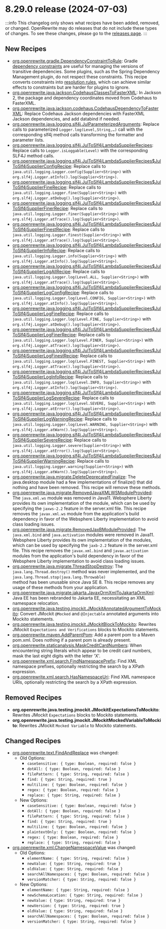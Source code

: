 # 8.29.0 release (2024-07-03)

:::info
This changelog only shows what recipes have been added, removed, or changed. OpenRewrite may do releases that do not include these types of changes. To see these changes, please go to the [releases page](https://github.com/openrewrite/rewrite/releases).
:::

## New Recipes

* [org.openrewrite.gradle.DependencyConstraintToRule](../recipes/gradle/dependencyconstrainttorule): Gradle [dependency constraints](https://docs.gradle.org/current/userguide/dependency_constraints.html#dependency-constraints) are useful for managing the versions of transitive dependencies. Some plugins, such as the Spring Dependency Management plugin, do not respect these constraints. This recipe converts constraints into [resolution rules](https://docs.gradle.org/current/userguide/resolution_rules.html), which can achieve similar effects to constraints but are harder for plugins to ignore. 
* [org.openrewrite.java.jackson.CodehausClassesToFasterXML](../recipes/java/jackson/codehausclassestofasterxml): In Jackson 2, the package and dependency coordinates moved from Codehaus to FasterXML. 
* [org.openrewrite.java.jackson.codehaus.CodehausDependencyToFasterXML](../recipes/java/jackson/codehaus/codehausdependencytofasterxml): Replace Codehaus Jackson dependencies with FasterXML Jackson dependencies, and add databind if needed. 
* [org.openrewrite.java.logging.slf4j.JulParameterizedArguments](../recipes/java/logging/slf4j/julparameterizedarguments): Replace calls to parameterized `Logger.log(Level,String,…)` call with the corresponding slf4j method calls transforming the formatter and parameter lists. 
* [org.openrewrite.java.logging.slf4j.JulToSlf4jLambdaSupplierRecipes](../recipes/java/logging/slf4j/jultoslf4jlambdasupplierrecipes): Replace calls to `Logger.isLoggable(Level)` with the corresponding SLF4J method calls. 
* [org.openrewrite.java.logging.slf4j.JulToSlf4jLambdaSupplierRecipes$JulToSlf4jSupplierConfigRecipe](../recipes/java/logging/slf4j/jultoslf4jlambdasupplierrecipesusdjultoslf4jsupplierconfigrecipe): Replace calls to `java.util.logging.Logger.config(Supplier<String>)` with `org.slf4j.Logger.atInfo().log(Supplier<String>)`. 
* [org.openrewrite.java.logging.slf4j.JulToSlf4jLambdaSupplierRecipes$JulToSlf4jSupplierFineRecipe](../recipes/java/logging/slf4j/jultoslf4jlambdasupplierrecipesusdjultoslf4jsupplierfinerecipe): Replace calls to `java.util.logging.Logger.fine(Supplier<String>)` with `org.slf4j.Logger.atDebug().log(Supplier<String>)`. 
* [org.openrewrite.java.logging.slf4j.JulToSlf4jLambdaSupplierRecipes$JulToSlf4jSupplierFinerRecipe](../recipes/java/logging/slf4j/jultoslf4jlambdasupplierrecipesusdjultoslf4jsupplierfinerrecipe): Replace calls to `java.util.logging.Logger.finer(Supplier<String>)` with `org.slf4j.Logger.atTrace().log(Supplier<String>)`. 
* [org.openrewrite.java.logging.slf4j.JulToSlf4jLambdaSupplierRecipes$JulToSlf4jSupplierFinestRecipe](../recipes/java/logging/slf4j/jultoslf4jlambdasupplierrecipesusdjultoslf4jsupplierfinestrecipe): Replace calls to `java.util.logging.Logger.finest(Supplier<String>)` with `org.slf4j.Logger.atTrace().log(Supplier<String>)`. 
* [org.openrewrite.java.logging.slf4j.JulToSlf4jLambdaSupplierRecipes$JulToSlf4jSupplierInfoRecipe](../recipes/java/logging/slf4j/jultoslf4jlambdasupplierrecipesusdjultoslf4jsupplierinforecipe): Replace calls to `java.util.logging.Logger.info(Supplier<String>)` with `org.slf4j.Logger.atInfo().log(Supplier<String>)`. 
* [org.openrewrite.java.logging.slf4j.JulToSlf4jLambdaSupplierRecipes$JulToSlf4jSupplierLogAllRecipe](../recipes/java/logging/slf4j/jultoslf4jlambdasupplierrecipesusdjultoslf4jsupplierlogallrecipe): Replace calls to `java.util.logging.Logger.log(Level.ALL, Supplier<String>)` with `org.slf4j.Logger.atTrace().log(Supplier<String>)`. 
* [org.openrewrite.java.logging.slf4j.JulToSlf4jLambdaSupplierRecipes$JulToSlf4jSupplierLogConfigRecipe](../recipes/java/logging/slf4j/jultoslf4jlambdasupplierrecipesusdjultoslf4jsupplierlogconfigrecipe): Replace calls to `java.util.logging.Logger.log(Level.CONFIG, Supplier<String>)` with `org.slf4j.Logger.atInfo().log(Supplier<String>)`. 
* [org.openrewrite.java.logging.slf4j.JulToSlf4jLambdaSupplierRecipes$JulToSlf4jSupplierLogFineRecipe](../recipes/java/logging/slf4j/jultoslf4jlambdasupplierrecipesusdjultoslf4jsupplierlogfinerecipe): Replace calls to `java.util.logging.Logger.log(Level.FINE, Supplier<String>)` with `org.slf4j.Logger.atDebug().log(Supplier<String>)`. 
* [org.openrewrite.java.logging.slf4j.JulToSlf4jLambdaSupplierRecipes$JulToSlf4jSupplierLogFinerRecipe](../recipes/java/logging/slf4j/jultoslf4jlambdasupplierrecipesusdjultoslf4jsupplierlogfinerrecipe): Replace calls to `java.util.logging.Logger.log(Level.FINER, Supplier<String>)` with `org.slf4j.Logger.atTrace().log(Supplier<String>)`. 
* [org.openrewrite.java.logging.slf4j.JulToSlf4jLambdaSupplierRecipes$JulToSlf4jSupplierLogFinestRecipe](../recipes/java/logging/slf4j/jultoslf4jlambdasupplierrecipesusdjultoslf4jsupplierlogfinestrecipe): Replace calls to `java.util.logging.Logger.log(Level.FINEST, Supplier<String>)` with `org.slf4j.Logger.atTrace().log(Supplier<String>)`. 
* [org.openrewrite.java.logging.slf4j.JulToSlf4jLambdaSupplierRecipes$JulToSlf4jSupplierLogInfoRecipe](../recipes/java/logging/slf4j/jultoslf4jlambdasupplierrecipesusdjultoslf4jsupplierloginforecipe): Replace calls to `java.util.logging.Logger.log(Level.INFO, Supplier<String>)` with `org.slf4j.Logger.atInfo().log(Supplier<String>)`. 
* [org.openrewrite.java.logging.slf4j.JulToSlf4jLambdaSupplierRecipes$JulToSlf4jSupplierLogSevereRecipe](../recipes/java/logging/slf4j/jultoslf4jlambdasupplierrecipesusdjultoslf4jsupplierlogsevererecipe): Replace calls to `java.util.logging.Logger.log(Level.SEVERE, Supplier<String>)` with `org.slf4j.Logger.atError().log(Supplier<String>)`. 
* [org.openrewrite.java.logging.slf4j.JulToSlf4jLambdaSupplierRecipes$JulToSlf4jSupplierLogWarningRecipe](../recipes/java/logging/slf4j/jultoslf4jlambdasupplierrecipesusdjultoslf4jsupplierlogwarningrecipe): Replace calls to `java.util.logging.Logger.log(Level.WARNING, Supplier<String>)` with `org.slf4j.Logger.atWarn().log(Supplier<String>)`. 
* [org.openrewrite.java.logging.slf4j.JulToSlf4jLambdaSupplierRecipes$JulToSlf4jSupplierSevereRecipe](../recipes/java/logging/slf4j/jultoslf4jlambdasupplierrecipesusdjultoslf4jsuppliersevererecipe): Replace calls to `java.util.logging.Logger.severe(Supplier<String>)` with `org.slf4j.Logger.atError().log(Supplier<String>)`. 
* [org.openrewrite.java.logging.slf4j.JulToSlf4jLambdaSupplierRecipes$JulToSlf4jSupplierWarningRecipe](../recipes/java/logging/slf4j/jultoslf4jlambdasupplierrecipesusdjultoslf4jsupplierwarningrecipe): Replace calls to `java.util.logging.Logger.warning(Supplier<String>)` with `org.slf4j.Logger.atWarn().log(Supplier<String>)`. 
* [org.openrewrite.java.migrate.DeleteDeprecatedFinalize](../recipes/java/migrate/deletedeprecatedfinalize): The java.desktop module had a few implementations of finalize() that did nothing and have been removed. This recipe will remove these methods. 
* [org.openrewrite.java.migrate.RemovedJavaXMLWSModuleProvided](../recipes/java/migrate/removedjavaxmlwsmoduleprovided): The `java.xml.ws` module was removed in Java11. Websphere Liberty provides its own implementation of the module, which can be used by specifying the `jaxws-2.2` feature in the server.xml file. This recipe removes the `javax.xml.ws` module from the application's build dependency in favor of the Websphere Liberty implementation to avoid class loading issues. 
* [org.openrewrite.java.migrate.RemovedJaxBModuleProvided](../recipes/java/migrate/removedjaxbmoduleprovided): The `java.xml.bind` and `java.activation` modules were removed in Java11. Websphere Liberty provides its own implementation of the modules, which can be used by specifying the `jaxb-2.2` feature in the server.xml file. This recipe removes the `javax.xml.bind` and `javax.activation` modules from the application's build dependency in favor of the Websphere Liberty implementation to avoid class loading issues. 
* [org.openrewrite.java.migrate.ThreadStopDestroy](../recipes/java/migrate/threadstopdestroy): The `java.lang.Thread.destroy()` method was never implemented, and the `java.lang.Thread.stop(java.lang.Throwable)`<br />method has been unusable since Java SE 8. This recipe removes any usage of these methods from your application. 
* [org.openrewrite.java.migrate.jakarta.JavaxOrmXmlToJakartaOrmXml](../recipes/java/migrate/jakarta/javaxormxmltojakartaormxml): Java EE has been rebranded to Jakarta EE, necessitating an XML namespace relocation. 
* [org.openrewrite.java.testing.jmockit.JMockitAnnotatedArgumentToMockito](../recipes/java/testing/jmockit/jmockitannotatedargumenttomockito): Convert JMockit `@Mocked` and `@Injectable` annotated arguments into Mockito statements. 
* [org.openrewrite.java.testing.jmockit.JMockitBlockToMockito](../recipes/java/testing/jmockit/jmockitblocktomockito): Rewrites JMockit `Expectations and Verifications` blocks to Mockito statements. 
* [org.openrewrite.maven.AddParentPom](../recipes/maven/addparentpom): Add a parent pom to a Maven pom.xml. Does nothing if a parent pom is already present. 
* [org.openrewrite.staticanalysis.MaskCreditCardNumbers](../recipes/staticanalysis/maskcreditcardnumbers): When encountering string literals which appear to be credit card numbers, mask the last eight digits with the letter 'X'. 
* [org.openrewrite.xml.search.FindNamespacePrefix](../recipes/xml/search/findnamespaceprefix): Find XML namespace prefixes, optionally restricting the search by a XPath expression. 
* [org.openrewrite.xml.search.HasNamespaceUri](../recipes/xml/search/hasnamespaceuri): Find XML namespace URIs, optionally restricting the search by a XPath expression. 

## Removed Recipes

* **org.openrewrite.java.testing.jmockit.JMockitExpectationsToMockito**: Rewrites JMockit `Expectations` blocks to Mockito statements. 
* **org.openrewrite.java.testing.jmockit.JMockitMockedVariableToMockito**: Rewrites JMockit `Mocked Variable` to Mockito statements. 

## Changed Recipes

* [org.openrewrite.text.FindAndReplace](../recipes/text/findandreplace) was changed:
  * Old Options:
    * `caseSensitive: { type: Boolean, required: false }`
    * `dotAll: { type: Boolean, required: false }`
    * `filePattern: { type: String, required: false }`
    * `find: { type: String, required: true }`
    * `multiline: { type: Boolean, required: false }`
    * `regex: { type: Boolean, required: false }`
    * `replace: { type: String, required: false }`
  * New Options:
    * `caseSensitive: { type: Boolean, required: false }`
    * `dotAll: { type: Boolean, required: false }`
    * `filePattern: { type: String, required: false }`
    * `find: { type: String, required: true }`
    * `multiline: { type: Boolean, required: false }`
    * `plaintextOnly: { type: Boolean, required: false }`
    * `regex: { type: Boolean, required: false }`
    * `replace: { type: String, required: false }`
* [org.openrewrite.xml.ChangeNamespaceValue](../recipes/xml/changenamespacevalue) was changed:
  * Old Options:
    * `elementName: { type: String, required: false }`
    * `newValue: { type: String, required: true }`
    * `oldValue: { type: String, required: false }`
    * `searchAllNamespaces: { type: Boolean, required: false }`
    * `versionMatcher: { type: String, required: false }`
  * New Options:
    * `elementName: { type: String, required: false }`
    * `newSchemaLocation: { type: String, required: false }`
    * `newValue: { type: String, required: true }`
    * `newVersion: { type: String, required: true }`
    * `oldValue: { type: String, required: false }`
    * `searchAllNamespaces: { type: Boolean, required: false }`
    * `versionMatcher: { type: String, required: false }`